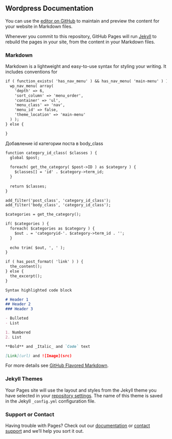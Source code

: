 ## Wordpress Documentation

You can use the [editor on GitHub](https://github.com/vovagabel/wpdock/edit/master/README.md) to maintain and preview the content for your website in Markdown files.

Whenever you commit to this repository, GitHub Pages will run [Jekyll](https://jekyllrb.com/) to rebuild the pages in your site, from the content in your Markdown files.

### Markdown

Markdown is a lightweight and easy-to-use syntax for styling your writing. It includes conventions for

```markdown
if ( function_exists( 'has_nav_menu' ) && has_nav_menu( 'main-menu' ) ) {
  wp_nav_menu( array(
    'depth' => 6,
    'sort_column' => 'menu_order',
    'container' => 'ul',
    'menu_class' => 'nav',
    'menu_id' => false,
    'theme_location' => 'main-menu'
  ) );
} else {

}
```
Добавление id категории поста в body_class
```markdown
function category_id_class( $classes ) {
  global $post;
  
  foreach( get_the_category( $post->ID ) as $category ) {
    $classes[] = 'id' . $category->term_id;
  }
  
  return $classes;
}

add_filter('post_class', 'category_id_class');
add_filter('body_class', 'category_id_class');
```
```markdown
$categories = get_the_category();

if( $categories ) {
  foreach( $categories as $category ) {
    $out . = 'categoryid-'. $category->term_id . '';
  }
  
  echo trim( $out, ', ' );
} 
```
```markdown
if ( has_post_format( 'link' ) ) {
  the_content();
} else {
  the_excerpt();
}
```
```markdown
Syntax highlighted code block

# Header 1
## Header 2
### Header 3

- Bulleted
- List

1. Numbered
2. List

**Bold** and _Italic_ and `Code` text

[Link](url) and ![Image](src)
```

For more details see [GitHub Flavored Markdown](https://guides.github.com/features/mastering-markdown/).

### Jekyll Themes

Your Pages site will use the layout and styles from the Jekyll theme you have selected in your [repository settings](https://github.com/vovagabel/wpdock/settings). The name of this theme is saved in the Jekyll `_config.yml` configuration file.

### Support or Contact

Having trouble with Pages? Check out our [documentation](https://help.github.com/categories/github-pages-basics/) or [contact support](https://github.com/contact) and we’ll help you sort it out.
